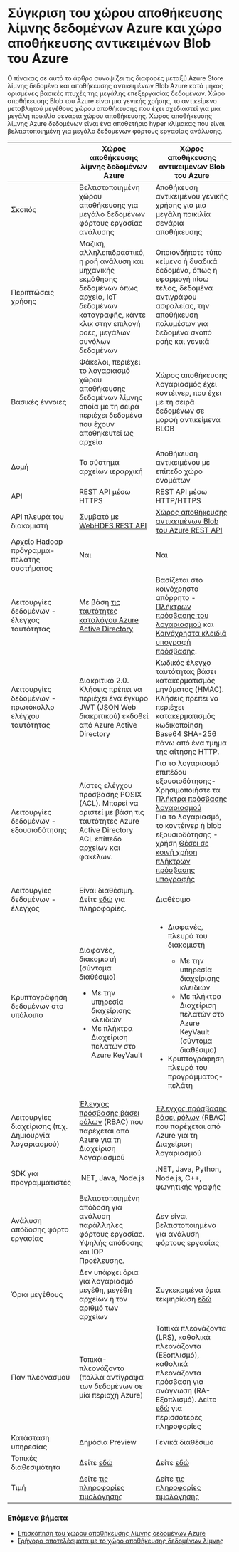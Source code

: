 <properties
   pageTitle="Σύγκριση μεταξύ Azure δεδομένων λίμνης Store Azure χώρο αποθήκευσης Blob | Microsoft Azure"
   description="Σύγκριση μεταξύ Azure δεδομένων λίμνης Store Azure χώρο αποθήκευσης Blob"
   services="data-lake-store"
   documentationCenter=""
   authors="nitinme"
   manager="jhubbard"
   editor="cgronlun"/>

<tags
   ms.service="data-lake-store"
   ms.devlang="na"
   ms.topic="article"
   ms.tgt_pltfrm="na"
   ms.workload="big-data"
   ms.date="08/15/2016"
   ms.author="nitinme"/>

# <a name="comparing-azure-data-lake-store-and-azure-blob-storage"></a>Σύγκριση του χώρου αποθήκευσης λίμνης δεδομένων Azure και χώρο αποθήκευσης αντικειμένων Blob του Azure

Ο πίνακας σε αυτό το άρθρο συνοψίζει τις διαφορές μεταξύ Azure Store λίμνης δεδομένα και αποθήκευσης αντικειμένων Blob Azure κατά μήκος ορισμένες βασικές πτυχές της μεγάλης επεξεργασίας δεδομένων. Χώρο αποθήκευσης Blob του Azure είναι μια γενικής χρήσης, το αντικείμενο μεταβλητού μεγέθους χώρου αποθήκευσης που έχει σχεδιαστεί για μια μεγάλη ποικιλία σενάρια χώρου αποθήκευσης. Χώρος αποθήκευσης λίμνης Azure δεδομένων είναι ένα αποθετήριο hyper κλίμακας που είναι βελτιστοποιημένη για μεγάλο δεδομένων φόρτους εργασίας ανάλυσης.

|    | Χώρος αποθήκευσης λίμνης δεδομένων Azure  | Χώρος αποθήκευσης αντικειμένων Blob του Azure  |
|----|-----------------------|--------------------|
| Σκοπός  | Βελτιστοποιημένη χώρου αποθήκευσης για μεγάλο δεδομένων φόρτους εργασίας ανάλυσης                                                                          | Αποθήκευση αντικειμένου γενικής χρήσης για μια μεγάλη ποικιλία σενάρια αποθήκευσης                                                                                |
| Περιπτώσεις χρήσης                                   | Μαζική, αλληλεπιδραστικό, η ροή ανάλυση και μηχανικής εκμάθησης δεδομένων όπως αρχεία, IoT δεδομένων καταγραφής, κάντε κλικ στην επιλογή ροές, μεγάλων συνόλων δεδομένων | Οποιονδήποτε τύπο κείμενο ή δυαδικά δεδομένα, όπως η εφαρμογή πίσω τέλος, δεδομένα αντιγράφου ασφαλείας, την αποθήκευση πολυμέσων για δεδομένα σκοπό ροής και γενικά |
| Βασικές έννοιες                                | Φάκελοι, περιέχει το λογαριασμό χώρου αποθήκευσης δεδομένων λίμνης οποία με τη σειρά περιέχει δεδομένα που έχουν αποθηκευτεί ως αρχεία | Χώρος αποθήκευσης λογαριασμός έχει κοντέινερ, που έχει με τη σειρά δεδομένων σε μορφή αντικείμενα BLOB |
| Δομή | Το σύστημα αρχείων ιεραρχική                                                                                                    | Αποθήκευση αντικειμένου με επίπεδο χώρο ονομάτων  |
| API   | REST API μέσω HTTPS | REST API μέσω HTTP/HTTPS                                                                                                                            |
| API πλευρά του διακομιστή                             | [Συμβατό με WebHDFS REST API](https://msdn.microsoft.com/library/azure/mt693424.aspx)                                                                                                 | [Χώρος αποθήκευσης αντικειμένων Blob του Azure REST API](https://msdn.microsoft.com/library/azure/dd135733.aspx)                                                                                                                         |
| Αρχείο Hadoop πρόγραμμα-πελάτης συστήματος                   | Ναι                                                                                                                         | Ναι                                                                                                                                                 |
| Λειτουργίες δεδομένων - έλεγχος ταυτότητας            | Με βάση [τις ταυτότητες καταλόγου Azure Active Directory](../active-directory/active-directory-authentication-scenarios.md) | Βασίζεται στο κοινόχρηστο απόρρητο - [Πλήκτρων πρόσβασης του λογαριασμού](../storage/storage-create-storage-account.md#manage-your-storage-account) και [Κοινόχρηστα κλειδιά υπογραφή πρόσβασης](../storage/storage-dotnet-shared-access-signature-part-1.md).                                                                       |
| Λειτουργίες δεδομένων - πρωτόκολλο ελέγχου ταυτότητας     | Διακριτικό 2.0. Κλήσεις πρέπει να περιέχει ένα έγκυρο JWT (JSON Web διακριτικού) εκδοθεί από Azure Active Directory                     | Κωδικός έλεγχο ταυτότητας βάσει κατακερματισμός μηνύματος (HMAC). Κλήσεις πρέπει να περιέχει κατακερματισμός κωδικοποίηση Base64 SHA-256 πάνω από ένα τμήμα της αίτησης HTTP. |
| Λειτουργίες δεδομένων - εξουσιοδότησης               | Λίστες ελέγχου πρόσβασης POSIX (ACL).  Μπορεί να οριστεί με βάση τις ταυτότητες Azure Active Directory ACL επίπεδο αρχείων και φακέλων. | Για το λογαριασμό επιπέδου εξουσιοδότησης-Χρησιμοποιήστε τα [Πλήκτρα πρόσβασης λογαριασμού](../storage/storage-create-storage-account.md#manage-your-storage-account)<br>Για το λογαριασμό, το κοντέινερ ή blob εξουσιοδότησης - χρήση [Θέσει σε κοινή χρήση πλήκτρων πρόσβασης υπογραφής](../storage/storage-dotnet-shared-access-signature-part-1.md) |
| Λειτουργίες δεδομένων - έλεγχος                    | Είναι διαθέσιμη. Δείτε [εδώ](data-lake-store-diagnostic-logs.md) για πληροφορίες.                                                                                                                   | Διαθέσιμο                                                                                                                                           |
| Κρυπτογράφηση δεδομένων στο υπόλοιπο                     | Διαφανές, διακομιστή (σύντομα διαθέσιμο)<ul><li>Με την υπηρεσία διαχείρισης κλειδιών</li><li>Με πλήκτρα Διαχείριση πελατών στο Azure KeyVault</li></ul>| <ul><li>Διαφανές, πλευρά του διακομιστή</li> <ul><li>Με την υπηρεσία διαχείρισης κλειδιών</li><li>Με πλήκτρα Διαχείριση πελατών στο Azure KeyVault (σύντομα διαθέσιμο)</li></ul><li>Κρυπτογράφηση πλευρά του προγράμματος-πελάτη</li></ul> |
| Λειτουργίες διαχείρισης (π.χ. Δημιουργία λογαριασμού) | [Έλεγχος πρόσβασης βάσει ρόλων](../active-directory/role-based-access-control-what-is.md) (RBAC) που παρέχεται από Azure για τη Διαχείριση λογαριασμού                                                                       | [Έλεγχος πρόσβασης βάσει ρόλων](../active-directory/role-based-access-control-what-is.md) (RBAC) που παρέχεται από Azure για τη Διαχείριση λογαριασμού                                                                                               |
| SDK για προγραμματιστές                              | .NET, Java, Node.js                                                                                                         | .NET, Java, Python, Node.js, C++, φωνητικής γραφής                                                                                                              |
| Ανάλυση απόδοσης φόρτο εργασίας              | Βελτιστοποιημένη απόδοση για ανάλυση παράλληλες φόρτους εργασίας. Υψηλής απόδοσης και IOP Προέλευσης.                                           | Δεν είναι βελτιστοποιημένα για ανάλυση φόρτους εργασίας                                                                                                               |
| Όρια μεγέθους                                 | Δεν υπάρχει όρια για λογαριασμό μεγέθη, μεγέθη αρχείων ή τον αριθμό των αρχείων                                                                   | Συγκεκριμένα όρια τεκμηρίωση [εδώ](../azure-subscription-service-limits.md#storage-limits)                                                                                                                     |
| Παν πλεονασμού                              | Τοπικά-πλεονάζοντα (πολλά αντίγραφα των δεδομένων σε μία περιοχή Azure)                                                             | Τοπικά πλεονάζοντα (LRS), καθολικά πλεονάζοντα (Εξοπλισμό), καθολικά πλεονάζοντα πρόσβαση για ανάγνωση (RA-Εξοπλισμό). Δείτε [εδώ](../storage/storage-redundancy.md) για περισσότερες πληροφορίες |
| Κατάσταση υπηρεσίας                               | Δημόσια Preview                                                                                                              | Γενικά διαθέσιμο                                                                                                                                 |
| Τοπικές διαθεσιμότητα  | Δείτε [εδώ](https://azure.microsoft.com/regions/#services)| Δείτε [εδώ](https://azure.microsoft.com/regions/#services) |
| Τιμή                                       |     Δείτε [τις πληροφορίες τιμολόγησης](https://azure.microsoft.com/pricing/details/data-lake-store/)| Δείτε [τις πληροφορίες τιμολόγησης](https://azure.microsoft.com/pricing/details/storage/) |

### <a name="next-steps"></a>Επόμενα βήματα

- [Επισκόπηση του χώρου αποθήκευσης λίμνης δεδομένων Azure](data-lake-store-overview.md)
- [Γρήγορα αποτελέσματα με το χώρο αποθήκευσης δεδομένων λίμνης](data-lake-store-get-started-portal.md)



